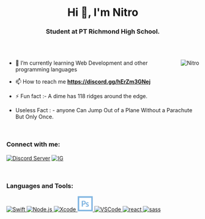 <h1 align="center">Hi 👋, I'm Nitro</h1>
<h3 align="center">Student at PT Richmond High School.</h3>

<br>


<br>

<p><img align="right" src="https://c.tenor.com/1uklp9zqO3oAAAAC/computer-typing.gif" alt="Nitro" /></p>


- 🌱 I’m currently learning Web Development and other programming languages

- 📫 How to reach me **https://discord.gg/hErZm3GNej**

- ⚡ Fun fact :- A dime has 118 ridges around the edge.

- Useless Fact : - anyone Can Jump Out of a Plane Without a Parachute But Only Once. 

<br>

<h3 align="left">Connect with me:</h3>
<p align="left">
  <a href="https://discord.gg/hErZm3GNej" target="blank"><img align="center"
      src="https://media.macosicons.com/parse/files/macOSicons/5637ed389ce6d1efe99e2e8ddc646d08_low_res_Discord.png"
      alt="Discord Server" height="30" width="40" /></a>
  <a href="https://www.instagram.com/thenitr0gamer/" target="blank"><img align="center"
      src="https://raw.githubusercontent.com/rahuldkjain/github-profile-readme-generator/master/src/images/icons/Social/instagram.svg"
      alt="IG" height="30" width="40" /></a>
</p>

<br>

<h3 align="left">Languages and Tools:</h3>
<p align="left"> <a href="https://developer.apple.com/swift/resources/" target="_blank" rel="noreferrer"> <img
      src="https://developer.apple.com/swift/images/swift-logo.svg"
      alt="Swift" width="40" height="40" /> </a> <a href="https://getbootstrap.com" target="_blank" rel="noreferrer">
  </a> <a href="https://nodejs.org/en/" target="_blank" rel="noreferrer"> <img
      src="https://codingfinder.com/wp-content/uploads/2019/12/nodejslogo.png"
      alt="Node.js" width="40" height="40" /> </a> <a href="https://nodejs.org/en/" target="_blank" rel="noreferrer"> 
    <img
      src="https://upload.wikimedia.org/wikipedia/en/0/0c/Xcode_icon.png"
      alt="Xcode" width="40" height="40" /> </a> <a href="https://developer.apple.com/xcode/" target="_blank"
    rel="noreferrer"> <img
      src="https://raw.githubusercontent.com/devicons/devicon/master/icons/photoshop/photoshop-line.svg" alt="photoshop"
      width="40" height="40" /> </a> <a href="https://code.visualstudio.com/" target="_blank" rel="noreferrer"> <img
      src="https://upload.wikimedia.org/wikipedia/commons/thumb/9/9a/Visual_Studio_Code_1.35_icon.svg/800px-Visual_Studio_Code_1.35_icon.svg.png" alt="VSCode"
      width="40" height="40" /> </a> <a href="https://www.amazon.com/raspberry-pi-4/s?k=raspberry+pi+4" target="_blank" rel="noreferrer"> <img
      src="https://upload.wikimedia.org/wikipedia/fr/thumb/3/3b/Raspberry_Pi_logo.svg/1200px-Raspberry_Pi_logo.svg.png"
      alt="react" width="40" height="40" /> </a> <a href="https://azure.microsoft.com/en-us/free" target="_blank" rel="noreferrer"> <img
      src="https://upload.wikimedia.org/wikipedia/commons/thumb/f/fa/Microsoft_Azure.svg/800px-Microsoft_Azure.svg.png" alt="sass" width="40"
      height="40" /> </a> </p>

<br>
